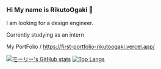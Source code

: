 ### Hi My name is RikutoOgaki 👋

I am looking for a design engineer.

Currently studying as an intern


My PortFolio / https://first-portfolio-rikutoogaki.vercel.app/


[![モーリー's GitHub stats](https://github-readme-stats.vercel.app/api?username=RikutoOgaki&theme=vue-dark&show_icons=true)](https://github.com/RikutoOgaki/github-readme-stats)   [![Top Langs](https://github-readme-stats.vercel.app/api/top-langs/?username=RikutoOgaki&theme=vue-dark&show_icons=true&layout=compact)](https://github.com/RikutoOgaki/github-readme-stats)
